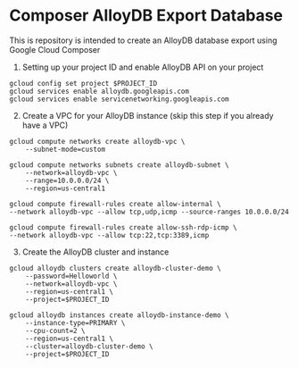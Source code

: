 # Composer AlloyDB Export Database


This is repository is intended to create an AlloyDB database export using Google Cloud Composer

1. Setting up your project ID and enable AlloyDB API on your project
```
gcloud config set project $PROJECT_ID
gcloud services enable alloydb.googleapis.com
gcloud services enable servicenetworking.googleapis.com
```

2. Create a VPC for your AlloyDB instance (skip this step if you already have a VPC)

```
gcloud compute networks create alloydb-vpc \
    --subnet-mode=custom

gcloud compute networks subnets create alloydb-subnet \
    --network=alloydb-vpc \
    --range=10.0.0.0/24 \
    --region=us-central1

gcloud compute firewall-rules create allow-internal \
--network alloydb-vpc --allow tcp,udp,icmp --source-ranges 10.0.0.0/24

gcloud compute firewall-rules create allow-ssh-rdp-icmp \
--network alloydb-vpc --allow tcp:22,tcp:3389,icmp
```

3. Create the AlloyDB cluster and instance
```
gcloud alloydb clusters create alloydb-cluster-demo \
    --password=Helloworld \
    --network=alloydb-vpc \
    --region=us-central1 \
    --project=$PROJECT_ID

gcloud alloydb instances create alloydb-instance-demo \
    --instance-type=PRIMARY \
    --cpu-count=2 \
    --region=us-central1 \
    --cluster=alloydb-cluster-demo \
    --project=$PROJECT_ID
```



